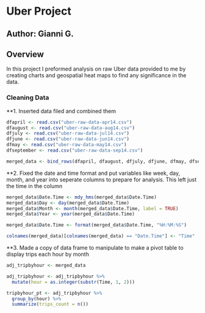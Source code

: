 # Uber Project
## Author: Gianni G.
## Overview
  In this project I preformed analysis on raw Uber data provided to me by creating charts and geospatial heat maps to find any significance in the data.

### Cleaning Data

**1. Inserted data filed and combined them

```r
dfapril <- read.csv("uber-raw-data-apr14.csv")
dfaugust <- read.csv("uber-raw-data-aug14.csv")
dfjuly <- read.csv("uber-raw-data-jul14.csv")
dfjune <- read.csv("uber-raw-data-jun14.csv")
dfmay <- read.csv("uber-raw-data-may14.csv")
dfseptember <- read.csv("uber-raw-data-sep14.csv")

merged_data <- bind_rows(dfapril, dfaugust, dfjuly, dfjune, dfmay, dfseptember)
```
**2. Fixed the date and time format and put variables like week, day, month, and year into seperate columns to prepare for analysis. This left just the time in the column

```r
merged_data$Date.Time <- mdy_hms(merged_data$Date.Time)
merged_data$Day <- day(merged_data$Date.Time)
merged_data$Month <- month(merged_data$Date.Time, label = TRUE)
merged_data$Year <- year(merged_data$Date.Time)

merged_data$Date.Time <- format(merged_data$Date.Time, "%H:%M:%S")

colnames(merged_data)[colnames(merged_data) == "Date.Time"] <- "Time"
```
**3. Made a copy of data frame to manipulate to make a pivot table to display trips each hour by month

```r
adj_tripbyhour <- merged_data

adj_tripbyhour <- adj_tripbyhour %>%
  mutate(hour = as.integer(substr(Time, 1, 2)))

tripbyhour_pt <- adj_tripbyhour %>%
  group_by(hour) %>%
  summarize(trips_count = n())
```
